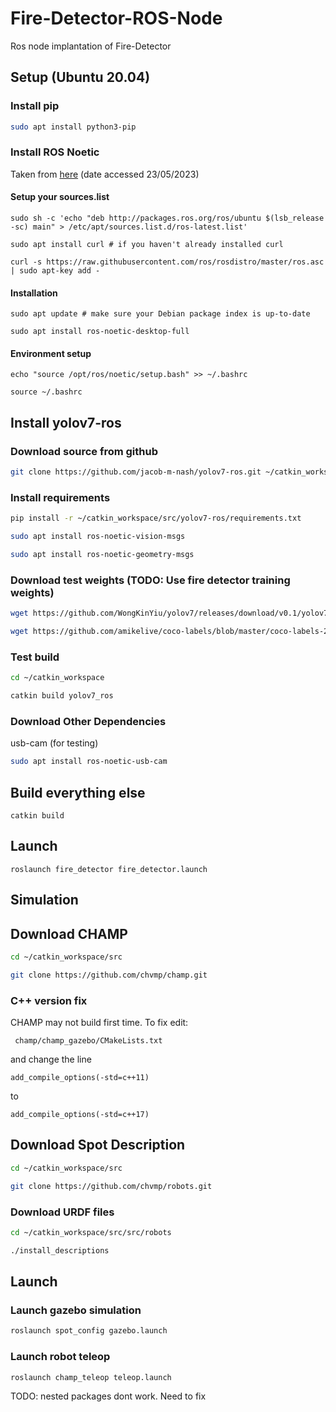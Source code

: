 # Fire-Detector-ROS-Node
 Ros node implantation of Fire-Detector
## Setup (Ubuntu 20.04)
### Install pip
```bash 
sudo apt install python3-pip
```
### Install ROS Noetic
Taken from [here](http://wiki.ros.org/noetic/Installation/Ubuntu) (date accessed 23/05/2023)

#### Setup your sources.list
```
sudo sh -c 'echo "deb http://packages.ros.org/ros/ubuntu $(lsb_release -sc) main" > /etc/apt/sources.list.d/ros-latest.list'
```
```
sudo apt install curl # if you haven't already installed curl
```
```
curl -s https://raw.githubusercontent.com/ros/rosdistro/master/ros.asc | sudo apt-key add -
```
#### Installation
```
sudo apt update # make sure your Debian package index is up-to-date
```
```
sudo apt install ros-noetic-desktop-full
```
#### Environment setup
```
echo "source /opt/ros/noetic/setup.bash" >> ~/.bashrc
```
```
source ~/.bashrc
```
## Install yolov7-ros
### Download source from github
```bash
git clone https://github.com/jacob-m-nash/yolov7-ros.git ~/catkin_workspace/src/
```
### Install requirements
```bash
pip install -r ~/catkin_workspace/src/yolov7-ros/requirements.txt
```
```bash
sudo apt install ros-noetic-vision-msgs
``` 
```bash
sudo apt install ros-noetic-geometry-msgs

```
### Download test weights (TODO: Use fire detector training weights)
```bash
wget https://github.com/WongKinYiu/yolov7/releases/download/v0.1/yolov7.pt -O /path/to/dir/yolo7.pt
```
```bash
wget https://github.com/amikelive/coco-labels/blob/master/coco-labels-2014_2017.txt -O /path/to/dir/coco.txt
```
### Test build
```bash
cd ~/catkin_workspace
```
```bash
catkin build yolov7_ros
```
### Download Other Dependencies
usb-cam (for testing)
```bash
sudo apt install ros-noetic-usb-cam
``` 
## Build everything else
```
catkin build
```


## Launch
```ROS
roslaunch fire_detector fire_detector.launch 
```

## Simulation


## Download CHAMP
```bash
cd ~/catkin_workspace/src
```
```bash
git clone https://github.com/chvmp/champ.git
```

### C++ version fix
CHAMP may not build first time. To fix edit:
```
 champ/champ_gazebo/CMakeLists.txt
 ```
 and change the line 
 ```
 add_compile_options(-std=c++11)
 ```
 to 
 ```
 add_compile_options(-std=c++17)
 ```

## Download Spot Description

```bash
cd ~/catkin_workspace/src
```
```bash
git clone https://github.com/chvmp/robots.git
```
### Download URDF files
 ```bash
cd ~/catkin_workspace/src/src/robots
```
```bash
./install_descriptions
```

## Launch
### Launch gazebo simulation
```bash
roslaunch spot_config gazebo.launch 
```

### Launch robot teleop
```bash
roslaunch champ_teleop teleop.launch
```
TODO: nested packages dont work. Need to fix 